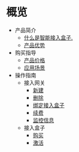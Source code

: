 # 概览

* 产品简介
    * [什么是智能接入盒子.](/accessgw/introduction/concept)
    * [产品优势](/accessgw/introduction/advantages)
* 购买指导
    * [产品价格](/accessgw/buy/price)
    * [应用场景](/accessgw/buy/type)
* 操作指南
    * 接入网关
        * [新建](/accessgw/guide/accessgw/create)
        * [删除](/accessgw/guide/accessgw/delete)
        * [绑定接入盒子](/accessgw/guide/accessgw/bind)
        * [续费](/accessgw/guide/accessgw/renew)
        * [监控信息](/accessgw/guide/accessgw/monitor)
    * 接入盒子
        * [购买](/accessgw/guide/accessbox/buy)
        * [激活](/accessgw/guide/accessbox/updatenetwork)
   
